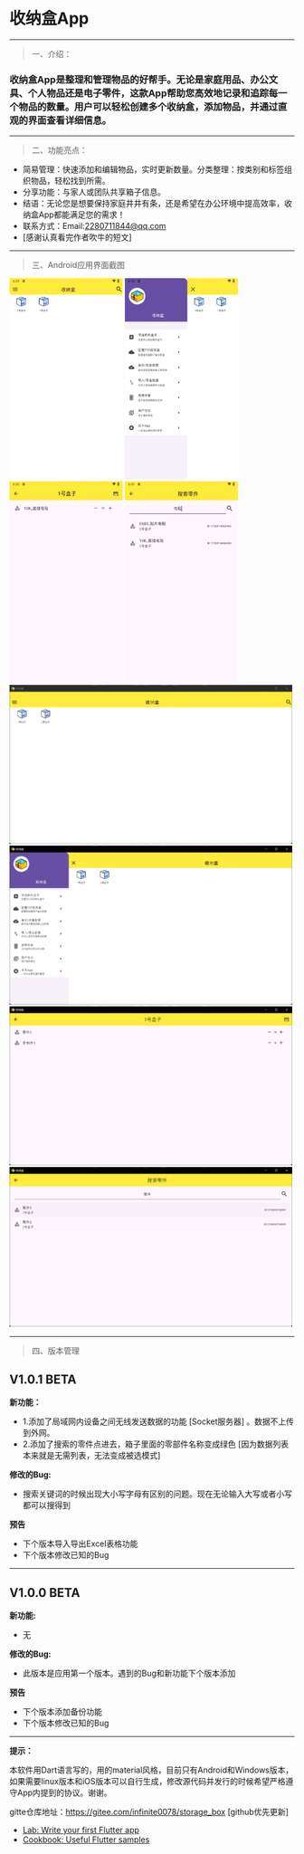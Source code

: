 # 收纳盒App
---
> 一、介绍： 
### 收纳盒App是整理和管理物品的好帮手。无论是家庭用品、办公文具、个人物品还是电子零件，这款App帮助您高效地记录和追踪每一个物品的数量。用户可以轻松创建多个收纳盒，添加物品，并通过直观的界面查看详细信息。
---
> 二、功能亮点：
- 简易管理：快速添加和编辑物品，实时更新数量。分类整理：按类别和标签组织物品，轻松找到所需。
- 分享功能：与家人或团队共享箱子信息。
- 结语：无论您是想要保持家庭井井有条，还是希望在办公环境中提高效率，收纳盒App都能满足您的需求！
- 联系方式：Email:2280711844@qq.com
- [感谢认真看完作者吹牛的短文]
---
> 三、Android应用界面截图

<img src="images/1.png" alt="描述" width="200" />
<img src="images/2.png" alt="描述" width="200" />
<img src="images/3.png" alt="描述" width="200" />
<img src="images/4.png" alt="描述" width="200" />
<img src="images/5.png" alt="描述" width="500" />
<img src="images/6.png" alt="描述" width="500" />
<img src="images/7.png" alt="描述" width="500" />
<img src="images/8.png" alt="描述" width="500" />

---

> 四、版本管理

## V1.0.1 BETA
**新功能：**
- 1.添加了局域网内设备之间无线发送数据的功能 [Socket服务器] 。数据不上传到外网。
- 2.添加了搜索的零件点进去，箱子里面的零部件名称变成绿色 [因为数据列表本来就是无需列表，无法变成被选模式]

**修改的Bug:**

- 搜索关键词的时候出现大小写字母有区别的问题。现在无论输入大写或者小写都可以搜得到

**预告**
- 下个版本导入导出Excel表格功能
- 下个版本修改已知的Bug

---

## V1.0.0 BETA
**新功能:**
- 无

**修改的Bug:**
- 此版本是应用第一个版本。遇到的Bug和新功能下个版本添加

**预告**
- 下个版本添加备份功能
- 下个版本修改已知的Bug
---

**提示：**

本软件用Dart语言写的，用的material风格，目前只有Android和Windows版本，如果需要linux版本和iOS版本可以自行生成，修改源代码并发行的时候希望严格遵守App内提到的协议。谢谢。

gitte仓库地址：https://gitee.com/infinite0078/storage_box [github优先更新]
- [Lab: Write your first Flutter app](https://docs.flutter.dev/get-started/codelab)
- [Cookbook: Useful Flutter samples](https://docs.flutter.dev/cookbook)
